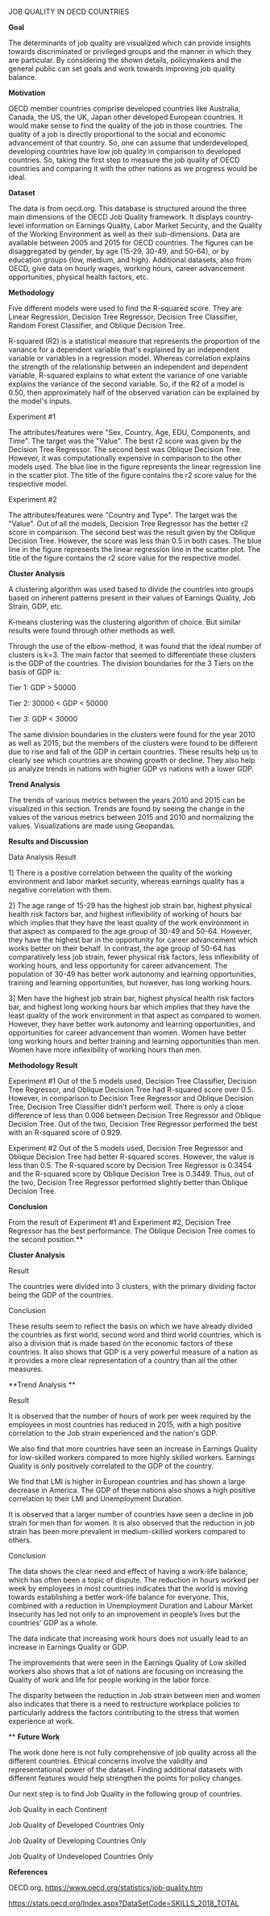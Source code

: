 JOB QUALITY IN OECD COUNTRIES

**Goal**

The determinants of job quality are visualized which can provide insights towards discriminated or privileged groups and the manner in which they are particular. By considering the shown details, policymakers and the general public can set goals and work towards improving job quality balance. 

**Motivation**

OECD member countries comprise developed countries like Australia, Canada, the US, the UK, Japan other developed European countries.  It would make sense to find the quality of the job in those countries. The quality of a job is directly proportional to the social and economic advancement of that country. So, one can assume that underdeveloped, developing countries have low job quality in comparison to developed countries. So, taking the first step to measure the job quality of OECD countries and comparing it with the other nations as we progress would be ideal.  

**Dataset**

The data is from oecd.org. This database is structured around the three main dimensions of the OECD Job Quality framework. It displays country-level information on Earnings Quality, Labor Market Security, and the Quality of the Working Environment as well as their sub-dimensions. Data are available between 2005 and 2015 for OECD countries. The figures can be disaggregated by gender, by age (15-29, 30-49, and 50-64), or by education groups (low, medium, and high). Additional datasets, also from OECD, give data on hourly wages, working hours, career advancement opportunities, physical health factors, etc.

**Methodology**

Five different models were used to find the R-squared score. They are Linear Regression, Decision Tree Regressor, Decision Tree Classifier, Random Forest Classifier, and Oblique Decision Tree. 


R-squared (R2) is a statistical measure that represents the proportion of the variance for a dependent variable that's explained by an independent variable or variables in a regression model. Whereas correlation explains the strength of the relationship between an independent and dependent variable, R-squared explains to what extent the variance of one variable explains the variance of the second variable. So, if the R2 of a model is 0.50, then approximately half of the observed variation can be explained by the model's inputs.

Experiment #1

The attributes/features were "Sex, Country, Age, EDU, Components, and Time".  The target was the "Value". The best r2 score was given by the Decision Tree Regressor. The second best was Oblique Decision Tree. However, it was computationally expensive in comparison to the other models used. The blue line in the figure represents the linear regression line in the scatter plot. The title of the figure contains the r2 score value for the respective model. 

Experiment #2

The attributes/features were "Country and Type".  The target was the "Value". Out of all the models, Decision Tree Regressor has the better r2 score in comparison. The second best was the result given by the Oblique Decision Tree. However, the score was less than 0.5 in both cases. The blue line in the figure represents the linear regression line in the scatter plot. The title of the figure contains the r2 score value for the respective model. 

**Cluster Analysis**

A clustering algorithm was used based to divide the countries into groups based on inherent patterns present in their values of Earnings Quality, Job Strain, GDP, etc. 

K-means clustering was the clustering algorithm of choice. But similar results were found through other methods as well.

Through the use of the elbow-method, it was found that the ideal number of clusters is k=3. The main factor that seemed to differentiate these clusters is the GDP of the countries. The division boundaries for the 3 Tiers on the basis of GDP is:

Tier 1: GDP > 50000

Tier 2: 30000 < GDP < 50000

Tier 3: GDP < 30000

The same division boundaries in the clusters were found for the year 2010 as well as 2015, but the members of the clusters were found to be different due to rise and fall of the GDP in certain countries. These results help us to clearly see which countries are showing growth or decline. They also help us analyze trends in nations with higher GDP vs nations with a lower GDP.

**Trend Analysis**

The trends of various metrics between the years 2010 and 2015 can be visualized in this section.  Trends are found by seeing the change in the values of the various metrics between 2015 and 2010 and normalizing the values. Visualizations are made using Geopandas.

**Results and Discussion**

Data Analysis Result

1] There is a positive correlation between the quality of the working environment and labor market security, whereas earnings quality has a negative correlation with them. 

2] The age range of 15-29 has the highest job strain bar, highest physical health risk factors bar, and highest inflexibility of working of hours bar which implies that they have the least quality of the work environment in that aspect as compared to the age group of 30-49 and 50-64. However, they have the highest bar in the opportunity for career advancement which works better on their behalf. In contrast, the age group of 50-64 has comparatively less job strain, fewer physical risk factors, less inflexibility of working hours, and less opportunity for career advancement. The population of 30-49 has better work autonomy and learning opportunities, training and learning opportunities, but however, has long working hours. 

3] Men have the highest job strain bar, highest physical health risk factors bar, and highest long working hours bar which implies that they have the least quality of the work environment in that aspect as compared to women. However, they have better work autonomy and learning opportunities, and opportunities for career advancement than women. Women have better long working hours and better training and learning opportunities than men. Women have more inflexibility of working hours than men.

**Methodology Result**

Experiment #1
Out of the 5 models used, Decision Tree Classifier, Decision Tree Regressor, and Oblique Decision Tree had R-squared score over 0.5. However, in comparison to Decision Tree Regressor and Oblique Decision Tree, Decision Tree Classifier didn't perform well. There is only a close difference of less than 0.006 between Decision Tree Regressor and Oblique Decision Tree. Out of the two, Decision Tree Regressor performed the best with an R-squared score of 0.929. 

Experiment #2
Out of the 5 models used, Decision Tree Regressor and Oblique Decision Tree had better R-squared scores. However, the value is less than 0.5.  The R-squared score by Decision Tree Regressor is 0.3454 and the R-squared score by Oblique Decision Tree is 0.3449. Thus, out of the two, Decision Tree Regressor performed slightly better than Oblique Decision Tree. 

**Conclusion**

From the result of Experiment #1 and Experiment #2, Decision Tree Regressor has the best performance. The Oblique Decision Tree comes to the second position.**

**Cluster Analysis**

Result

The countries were divided into 3 clusters, with the primary dividing factor being the GDP of the countries.

Conclusion

These results seem to reflect the basis on which we have already divided the countries as first world, second word and third world countries, which is also a division that is made based on the economic factors of these countries. It also shows that GDP is a very powerful measure of a nation as it provides a more clear representation of a country than all the other measures.

**Trend Analysis **

Result

It is observed that the number of hours of work per week required by the employees in most countries has reduced in 2015, with a high positive correlation to the Job strain experienced and the nation's GDP.

We also find that more countries have seen an increase in Earnings Quality for low-skilled workers compared to more highly skilled workers. Earnings Quality is only positively correlated to the GDP of the country.

We find that LMI is higher in European countries and has shown a large decrease in America. The GDP of these nations also shows a high positive correlation to their LMI and Unemployment Duration.

It is observed that a larger number of countries have seen a decline in job strain for men than for women. It is also observed that the reduction in job strain has been more prevalent in medium-skilled workers compared to others.

Conclusion

The data shows the clear need and effect of having a work-life balance, which has often been a topic of dispute. The reduction in hours worked per week by employees in most countries indicates that the world is moving towards establishing a better work-life balance for everyone. This, combined with a reduction in  Unemployment Duration and Labour Market Insecurity has led not only to an improvement in people’s lives but the countries’ GDP as a whole.  

The data indicate that increasing work hours does not usually lead to an increase in Earnings Quality or GDP.

The improvements that were seen in the Earnings Quality of Low skilled workers also shows that a lot of nations are focusing on increasing the Quality of work and life for people working in the labor force.

The disparity between the reduction in Job strain between men and women also indicates that there is a need to restructure workplace policies to particularly address the factors contributing to the stress that women experience at work. 

**
**Future Work**

The work done here is not fully comprehensive of job quality across all the different countries. Ethical concerns involve the validity and representational power of the dataset. Finding additional datasets with different features would help strengthen the points for policy changes.

Our next step is to find Job Quality in the following group of countries.

Job Quality in each Continent

Job Quality of Developed Countries Only

Job Quality of Developing Countries Only

Job Quality of Undeveloped Countries Only

**References**

OECD.org, https://www.oecd.org/statistics/job-quality.htm

https://stats.oecd.org/Index.aspx?DataSetCode=SKILLS_2018_TOTAL
